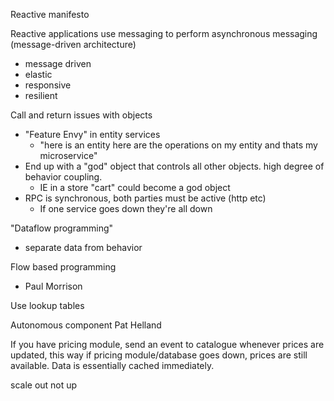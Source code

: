 Reactive manifesto

Reactive applications
use messaging to perform asynchronous messaging (message-driven architecture)
- message driven
- elastic
- responsive
- resilient

Call and return issues with objects
- "Feature Envy" in entity services
	- "here is an entity here are the operations on my entity and thats my microservice"
- End up with a "god" object that controls all other objects. high degree of behavior coupling.
	- IE in a store "cart" could become a god object
- RPC is synchronous, both parties must be active (http etc)
	- If one service goes down they're all down

"Dataflow programming"
- separate data from behavior

Flow based programming
- Paul Morrison

Use lookup tables

Autonomous component Pat Helland

If you have pricing module, send an event to catalogue whenever prices are updated, this way if pricing module/database goes down, prices are still available. Data is essentially cached immediately.

scale out not up




